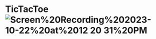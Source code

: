 # TicTacToe![Screen%20Recording%202023-10-22%20at%2012 20 31%20PM](https://github.com/itischan/TicTacToe/assets/136856772/456df2ee-b3cf-429c-99ae-3fb2602644d5)
